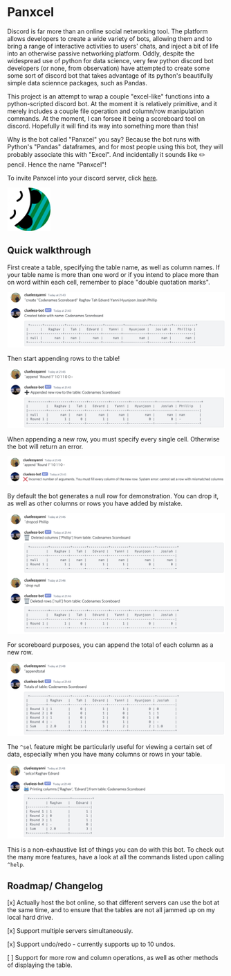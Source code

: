 # Panxcel

Discord is far more than an online social networking tool. The platform allows developers to create a wide variety of bots, allowing them and to bring a range of interactive activities to users' chats, and inject a bit of life into an otherwise passive networking platform. Oddly, despite the widespread use of python for data science, very few python discord bot developers (or none, from observation) have attempted to create some some sort of discord bot that takes advantage of its python's beautifully simple data sciennce packages, such as Pandas.

This project is an attempt to wrap a couple "excel-like" functions into a python-scripted discord bot. At the moment it is relatively primitive, and it merely includes a couple file operation and column/row manipulation commands. At the moment, I can forsee it being a scoreboard tool on discord. Hopefully it will find its way into something more than this!

Why is the bot called "Panxcel" you say? Because the bot runs with Python's "Pandas" dataframes, and for most people using this bot, they will probably associate this with "Excel". And incidentally it sounds like ✏️ pencil. Hence the name "Panxcel"!

To invite Panxcel into your discord server, click [here](https://discord.com/oauth2/authorize?client_id=800745140733608006&scope=bot&permissions=2147483647).

<img src="screenshots/bot_icon.png" alt="icon" width="100" height="100"/>

## Quick walkthrough

First create a table, specifying the table name, as well as column names. If your table name is more than one word or if you intend to place more than on word within each cell, remember to place "double quotation marks".

![create](screenshots/1_create.png)

Then start appending rows to the table!

![append](screenshots/2_append.png)

When appending a new row, you must specify every single cell. Otherwise the bot will return an error.

![append_error](screenshots/3_append_error.png)

By default the bot generates a null row for demonstration. You can drop it, as well as other columns or rows you have added by mistake.

![drop](screenshots/4_drop.png)

For scoreboard purposes, you can append the total of each column as a new row.

![total](screenshots/5_total.png)

The `^sel` feature might be particularly useful for viewing a certain set of data, especially when you have many columns or rows in your table.

![sel](screenshots/6_sel.png)

This is a non-exhaustive list of things you can do with this bot. To check out the many more features, have a look at all the commands listed upon calling `^help`.

## Roadmap/ Changelog

[x] Actually host the bot online, so that different servers can use the bot at the same time, and to ensure that the tables are not all jammed up on my local hard drive.

[x] Support multiple servers simultaneously.

[x] Support undo/redo - currently supports up to 10 undos.

[ ] Support for more row and column operations, as well as other methods of displaying the table.